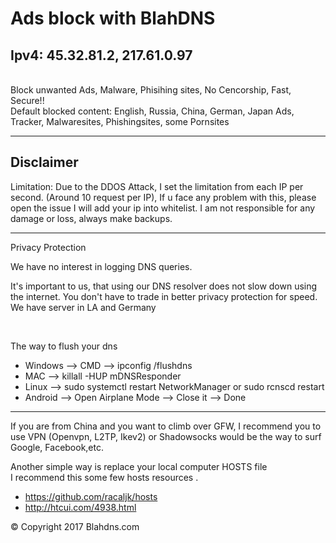 <h1> Ads block with BlahDNS </h1>
<h2>Ipv4: 45.32.81.2, 217.61.0.97
</h2><br>
Block unwanted Ads, Malware, Phisihing sites, No Cencorship, Fast, Secure!!
<br>
Default blocked content: English, Russia, China, German, Japan Ads, Tracker, Malwaresites, Phishingsites, some Pornsites
<hr>
<h2>Disclaimer</h2>
<p>
Limitation: Due to the DDOS Attack, I set the limitation from each IP per second. (Around 10 request per IP), If u face any problem with this, please open the issue I will add your ip into whitelist. 
I am not responsible for any damage or loss, always make backups.
</p>

<hr>

<p>Privacy Protection</p><p>
We have no interest in logging DNS queries.</p>
<p>
It's important to us, that using our DNS resolver does not slow down using the internet. You don't have to trade in better privacy protection for speed. We have server in LA and Germany
</p>

<br>
<p> The way to flush your dns </p>
<ul>
<li> Windows --> CMD --> ipconfig /flushdns </li>
<li> MAC --> killall -HUP mDNSResponder </li>
<li> Linux --> sudo systemctl restart NetworkManager or sudo rcnscd restart </li>
<li> Android --> Open Airplane Mode --> Close it --> Done </li>
</ul>

<hr>
<p> If you are from China and you want to climb over GFW, I recommend you to use VPN (Openvpn, L2TP, Ikev2) or Shadowsocks would be the way to surf Google, Facebook,etc.</p>
<p> Another simple way is replace your local computer HOSTS file 
<br> I recommend this some few hosts resources .<br>
<ul>
<li><a href="https://github.com/racaljk/hosts">https://github.com/racaljk/hosts</a></li>
<li><a href="http://htcui.com/4938.html">http://htcui.com/4938.html</a></li>
</ul>

<p>&copy; Copyright 2017 Blahdns.com </p>

